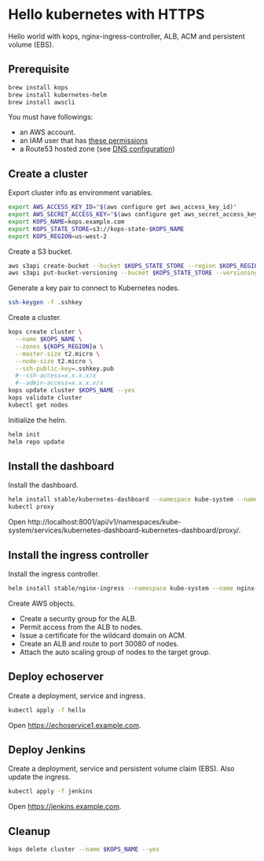 # Hello kubernetes with HTTPS

Hello world with kops, nginx-ingress-controller, ALB, ACM and persistent volume (EBS).

## Prerequisite

```sh
brew install kops
brew install kubernetes-helm
brew install awscli
```

You must have followings:

- an AWS account.
- an IAM user that has [these permissions](https://github.com/kubernetes/kops/blob/master/docs/aws.md)
- a Route53 hosted zone (see [DNS configuration](https://github.com/kubernetes/kops/blob/master/docs/aws.md))

## Create a cluster

Export cluster info as environment variables.

```sh
export AWS_ACCESS_KEY_ID="$(aws configure get aws_access_key_id)"
export AWS_SECRET_ACCESS_KEY="$(aws configure get aws_secret_access_key)"
export KOPS_NAME=kops.example.com
export KOPS_STATE_STORE=s3://kops-state-$KOPS_NAME
export KOPS_REGION=us-west-2
```

Create a S3 bucket.

```sh
aws s3api create-bucket --bucket $KOPS_STATE_STORE --region $KOPS_REGION
aws s3api put-bucket-versioning --bucket $KOPS_STATE_STORE --versioning-configuration Status=Enabled
```

Generate a key pair to connect to Kubernetes nodes.

```sh
ssh-keygen -f .sshkey
```

Create a cluster.

```sh
kops create cluster \
  --name $KOPS_NAME \
  --zones ${KOPS_REGION}a \
  --master-size t2.micro \
  --node-size t2.micro \
  --ssh-public-key=.sshkey.pub
  #--ssh-access=x.x.x.x/x
  #--admin-access=x.x.x.x/x
kops update cluster $KOPS_NAME --yes
kops validate cluster
kubectl get nodes
```

Initialize the helm.

```sh
helm init
helm repo update
```

## Install the dashboard

Install the dashboard.

```sh
helm install stable/kubernetes-dashboard --namespace kube-system --name kubernetes-dashboard
kubectl proxy
```

Open http://localhost:8001/api/v1/namespaces/kube-system/services/kubernetes-dashboard-kubernetes-dashboard/proxy/.

## Install the ingress controller

Install the ingress controller.

```sh
helm install stable/nginx-ingress --namespace kube-system --name nginx-ingress -f helm-nginx-ingress-config.yaml
```

Create AWS objects.

- Create a security group for the ALB.
- Permit access from the ALB to nodes. 
- Issue a certificate for the wildcard domain on ACM.
- Create an ALB and route to port 30080 of nodes.
- Attach the auto scaling group of nodes to the target group.

## Deploy echoserver

Create a deployment, service and ingress.

```sh
kubectl apply -f hello
```

Open https://echoservice1.example.com.

## Deploy Jenkins

Create a deployment, service and persistent volume claim (EBS).
Also update the ingress.

```sh
kubectl apply -f jenkins
```

Open https://jenkins.example.com.

## Cleanup

```sh
kops delete cluster --name $KOPS_NAME --yes
```
